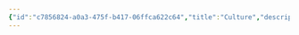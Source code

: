 ```yaml
---
{"id":"c7856824-a0a3-475f-b417-06ffca622c64","title":"Culture","description":"Overview of Culture Gifts tag.","publish":true,"date_created":"Thursday, April 11th 2024, 5:57:07 pm","date_modified":"Thursday, April 11th 2024, 5:57:23 pm","cssclasses":["mado-heading"],"path":"tags/Gifts/Culture/index.md","permalink":"/tags/gifts/culture/index/","PassFrontmatter":true}
---
```


